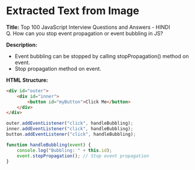 #  Extracted Text from Image

**Title:**
Top 100 JavaScript Interview Questions and Answers - HINDI  
Q. How can you stop event propagation or event bubbling in JS?

**Description:**
- Event bubbling can be stopped by calling stopPropagation() method on event.
- Stop propagation method on event.

**HTML Structure:**
```html
<div id="outer">
    <div id="inner">
        <button id="myButton">Click Me</button>
    </div>
</div>

```
```js
outer.addEventListener("click", handleBubbling);
inner.addEventListener("click", handleBubbling);
button.addEventListener("click", handleBubbling);

function handleBubbling(event) {
    console.log("Bubbling: " + this.id);
    event.stopPropagation(); // Stop event propagation
}
